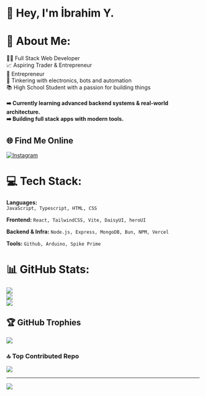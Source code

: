 # 👋 Hey, I'm İbrahim Y.

# 💫 About Me:
👨‍💻 Full Stack Web Developer<br>📈 Aspiring Trader & Entrepreneur <br>🚀 Entrepreneur <br>🔌 Tinkering with electronics, bots and automation<br>📚 High School Student with a passion for building things<br><br> **➡️ Currently learning advanced backend systems & real-world architecture.**<br> **➡️ Building full stack apps with modern tools.**


## 🌐 Find Me Online
[![Instagram](https://img.shields.io/badge/Instagram-%23E4405F.svg?logo=Instagram&logoColor=white)](https://instagram.com/softyyagmur)
# 💻 Tech Stack:
**Languages:**  
`JavaScript, Typescript, HTML, CSS`

**Frontend:**
`React, TailwindCSS, Vite, DaisyUI, heroUI`

**Backend & Infra:**
`Node.js, Express, MongoDB, Bun, NPM, Vercel`

**Tools:**
`Github, Arduino, Spike Prime`

# 📊 GitHub Stats:
![](https://github-readme-stats.vercel.app/api?username=softyagmur&theme=dark&hide_border=false&include_all_commits=false&count_private=false)<br/>
![](https://github-readme-streak-stats.herokuapp.com/?user=softyagmur&theme=dark&hide_border=false)<br/>
![](https://github-readme-stats.vercel.app/api/top-langs/?username=softyagmur&theme=dark&hide_border=false&include_all_commits=false&count_private=false&layout=compact)

## 🏆 GitHub Trophies
![](https://github-profile-trophy.vercel.app/?username=softyagmur&theme=radical&no-frame=false&no-bg=false&margin-w=4)

### 🔝 Top Contributed Repo
![](https://github-contributor-stats.vercel.app/api?username=softyagmur&limit=5&theme=dark&combine_all_yearly_contributions=true)

---
[![](https://visitcount.itsvg.in/api?id=softyagmur&icon=0&color=0)](https://visitcount.itsvg.in)
